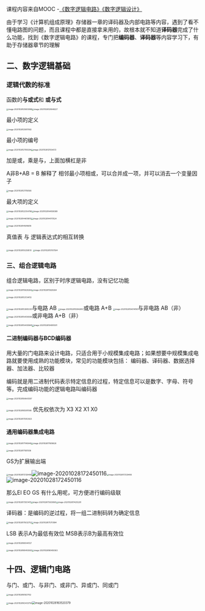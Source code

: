 课程内容来自MOOC -[《数字逻辑电路》]( https://www.icourse163.org/learn/NJUST-1001753091?tid=1450218446#/learn/content?type=detail&id=1214361312)[《数字逻辑设计》](https://www.icourse163.org/course/HIT-1002331006)

由于学习《计算机组成原理》存储器一章的译码器及内部电路等内容，遇到了看不懂电路图的问题，而且课程中都是直接拿来用的，故根本就不知道**译码器**完成了什么功能，找到《数字逻辑电路》的课程，专门把**编码器**、**译码器**等内容学习下，有助于存储器章节的理解

## 二、数字逻辑基础

### 逻辑代数的标准

函数的**与或式**和 **或与式**

<img src="/Users/mpy/Train-myself/docs/docs/blog/本科知识补习/数字逻辑电路/image-20201028120603998.png" alt="image-20201028120603998" style="zoom:33%;" /><img src="/Users/mpy/Train-myself/docs/docs/blog/本科知识补习/数字逻辑电路/image-20201028120648227.png" alt="image-20201028120648227" style="zoom:33%;" />

最小项的定义

<img src="/Users/mpy/Train-myself/docs/docs/blog/本科知识补习/数字逻辑电路/image-20201028120817082.png" alt="image-20201028120817082" style="zoom:33%;" />

最小项的编号

<img src="/Users/mpy/Train-myself/docs/docs/blog/本科知识补习/数字逻辑电路/image-20201028121100294.png" alt="image-20201028121100294" style="zoom:33%;" /><img src="/Users/mpy/Train-myself/docs/docs/blog/本科知识补习/数字逻辑电路/image-20201028121554572.png" alt="image-20201028121554572" style="zoom:33%;" />

加是或，乘是与，上面加横杠是非

A非B+AB = B 解释了 相邻最小项相或，可以合并成一项，并可以消去一个变量因子

<img src="/Users/mpy/Train-myself/docs/docs/blog/本科知识补习/数字逻辑电路/image-20201028121756566.png" alt="image-20201028121756566" style="zoom:33%;" />



最大项的定义

<img src="/Users/mpy/Train-myself/docs/docs/blog/本科知识补习/数字逻辑电路/image-20201028122354786.png" alt="image-20201028122354786" style="zoom:33%;" /><img src="/Users/mpy/Train-myself/docs/docs/blog/本科知识补习/数字逻辑电路/image-20201028144508389.png" alt="image-20201028144508389" style="zoom:33%;" />



<img src="/Users/mpy/Train-myself/docs/docs/blog/本科知识补习/数字逻辑电路/image-20201028144610813.png" alt="image-20201028144610813" style="zoom:33%;" /><img src="/Users/mpy/Train-myself/docs/docs/blog/本科知识补习/数字逻辑电路/image-20201028144701524.png" alt="image-20201028144701524" style="zoom:33%;" />

<img src="/Users/mpy/Train-myself/docs/docs/blog/本科知识补习/数字逻辑电路/image-20201028145816618.png" alt="image-20201028145816618" style="zoom:33%;" />

真值表 与 逻辑表达式的相互转换

<img src="/Users/mpy/Train-myself/docs/docs/blog/本科知识补习/数字逻辑电路/image-20201028150258510.png" alt="image-20201028150258510" style="zoom:33%;" />



<img src="/Users/mpy/Train-myself/docs/docs/blog/本科知识补习/数字逻辑电路/image-20201028151107584.png" alt="image-20201028151107584" style="zoom:33%;" />





### 三、组合逻辑电路

组合逻辑电路，区别于时序逻辑电路，没有记忆功能

<img src="/Users/mpy/Train-myself/docs/docs/blog/本科知识补习/数字逻辑电路/image-20201028115829264.png" alt="image-20201028115829264" style="zoom:33%;" /><img src="/Users/mpy/Train-myself/docs/docs/blog/本科知识补习/数字逻辑电路/image-20201028120004457.png" alt="image-20201028115829264" style="zoom:33%;" />

<img src="/Users/mpy/Train-myself/docs/docs/blog/本科知识补习/数字逻辑电路/image-20201028153724012.png" alt="image-20201028153724012" style="zoom:33%;" />

<img src="/Users/mpy/Train-myself/docs/docs/blog/本科知识补习/数字逻辑电路/image-20201028153905330.png" alt="image-20201028153905330" style="zoom:33%;" />与电路    AB      <img src="/Users/mpy/Train-myself/docs/docs/blog/本科知识补习/数字逻辑电路/image-20201028153942857.png" alt="image-20201028153942857" style="zoom:33%;" />或电路 A+B     <img src="/Users/mpy/Train-myself/docs/docs/blog/本科知识补习/数字逻辑电路/image-20201028154014190.png" alt="image-20201028154014190" style="zoom:33%;" />与非电路 AB（非） <img src="/Users/mpy/Train-myself/docs/docs/blog/本科知识补习/数字逻辑电路/image-20201028154038368.png" alt="image-20201028154038368" style="zoom:33%;" />或非电路  A+B（非）

<img src="/Users/mpy/Train-myself/docs/docs/blog/本科知识补习/数字逻辑电路/image-20201028154430845.png" alt="image-20201028154430845" style="zoom:33%;" /><img src="/Users/mpy/Train-myself/docs/docs/blog/本科知识补习/数字逻辑电路/image-20201028154905501.png" alt="image-20201028154905501" style="zoom:33%;" />



#### 二进制编码器与BCD编码器

用大量的门电路来设计电路，只适合用于小规模集成电路；如果想要中规模集成电路就要使用成熟的功能模块，常见的功能模块包括： 编码器、译码器、数据选择器、加法器、比较器

编码就是用二进制代码表示特定信息的过程，特定信息可以是数字、字母、符号等。完成编码功能的逻辑电路叫编码器

<img src="/Users/mpy/Train-myself/docs/docs/blog/本科知识补习/数字逻辑电路/image-20201028164843597.png" alt="image-20201028164843597" style="zoom:33%;" />

<img src="/Users/mpy/Train-myself/docs/docs/blog/本科知识补习/数字逻辑电路/image-20201028165901588.png" alt="image-20201028165901588" style="zoom:33%;" /> 优先权依次为 X3 X2 X1 X0 

<img src="/Users/mpy/Train-myself/docs/docs/blog/本科知识补习/数字逻辑电路/image-20201028170053923.png" alt="image-20201028170053923" style="zoom:33%;" />

#### 通用编码器集成电路

<img src="/Users/mpy/Train-myself/docs/docs/blog/本科知识补习/数字逻辑电路/image-20201028171145849.png" alt="image-20201028171145849" style="zoom:33%;" /><img src="/Users/mpy/Train-myself/docs/docs/blog/本科知识补习/数字逻辑电路/image-20201028171609626.png" alt="image-20201028171609626" style="zoom:33%;" />



<img src="/Users/mpy/Train-myself/docs/docs/blog/本科知识补习/数字逻辑电路/image-20201028171951508.png" alt="image-20201028171951508" style="zoom:33%;" />

GS为扩展输出端

<img src="/Users/mpy/Train-myself/docs/docs/blog/本科知识补习/数字逻辑电路/image-20201028172129406.png" alt="image-20201028172129406" style="zoom:33%;" />![image-20201028172450116](/Users/mpy/Train-myself/docs/docs/blog/本科知识补习/数字逻辑电路/image-20201028172450116.png)<img src="/Users/mpy/Train-myself/docs/docs/blog/本科知识补习/数字逻辑电路/image-20201028172129406.png" alt="image-20201028172129406" style="zoom:33%;" />![image-20201028172450116](/Users/mpy/Train-myself/docs/docs/blog/本科知识补习/数字逻辑电路/image-20201028172450116.png)

那么EI  EO GS 有什么用呢，可方便进行编码级联

<img src="/Users/mpy/Train-myself/docs/docs/blog/本科知识补习/数字逻辑电路/image-20201028173551417.png" alt="image-20201028173551417" style="zoom:33%;" /><img src="/Users/mpy/Train-myself/docs/docs/blog/本科知识补习/数字逻辑电路/image-20201028173639565.png" alt="image-20201028173639565" style="zoom:33%;" /><img src="/Users/mpy/Train-myself/docs/docs/blog/本科知识补习/数字逻辑电路/image-20201028174255291.png" alt="image-20201028174255291" style="zoom:33%;" />



译码器：是编码的逆过程，将一组二进制码转为确定信息

<img src="/Users/mpy/Train-myself/docs/docs/blog/本科知识补习/数字逻辑电路/image-20201028175632752.png" alt="image-20201028175632752" style="zoom:33%;" /><img src="/Users/mpy/Train-myself/docs/docs/blog/本科知识补习/数字逻辑电路/image-20201028175751994.png" alt="image-20201028175751994" style="zoom:33%;" />



LSB 表示A为最低有效位  MSB表示B为最高有效位

<img src="/Users/mpy/Train-myself/docs/docs/blog/本科知识补习/数字逻辑电路/image-20201028180040127.png" alt="image-20201028180040127" style="zoom:33%;" />



<img src="/Users/mpy/Train-myself/docs/docs/blog/本科知识补习/数字逻辑电路/image-20201028180459363.png" alt="image-20201028180459363" style="zoom:33%;" /><img src="/Users/mpy/Train-myself/docs/docs/blog/本科知识补习/数字逻辑电路/image-20201028180822331.png" alt="image-20201028180459363" style="zoom:33%;" />





## 十四、逻辑门电路

与门、或门、与非门、或非门、异或门、同或门

<img src="/Users/mpy/Train-myself/docs/docs/blog/本科知识补习/数字逻辑电路/image-20201028161637102.png" alt="image-20201028161637102" style="zoom:33%;" />

<img src="/Users/mpy/Train-myself/docs/docs/blog/本科知识补习/数字逻辑电路/image-20201028163433756.png" alt="image-20201028163433756" style="zoom:33%;" /><img src="/Users/mpy/Train-myself/docs/docs/blog/本科知识补习/数字逻辑电路/image-20201028163520379.png" alt="image-20201028163520379" style="zoom:50%;" />





